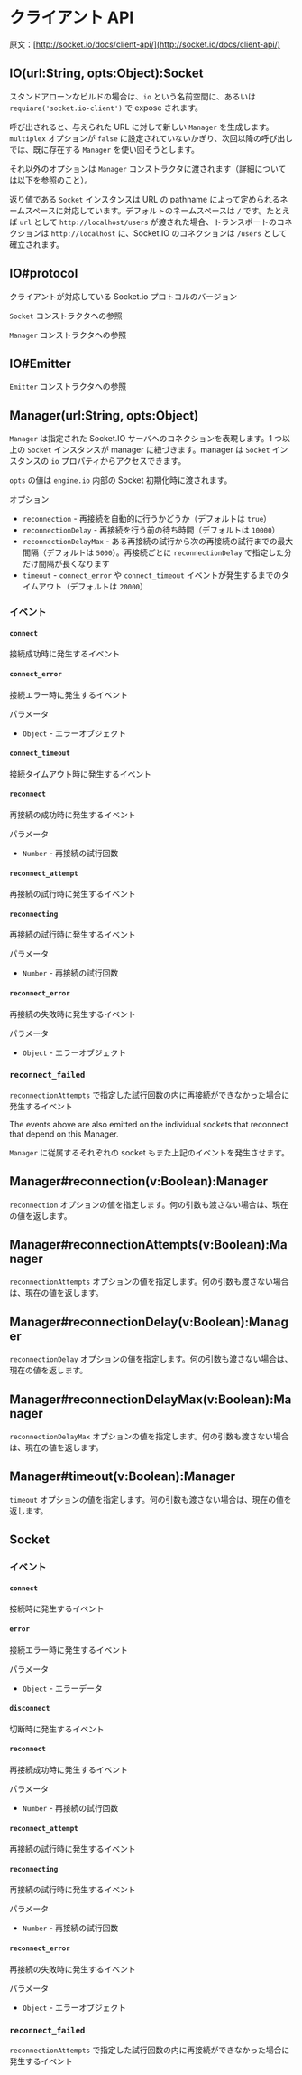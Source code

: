 # クライアント API

<!--# Client API-->

原文：[http://socket.io/docs/client-api/](http://socket.io/docs/client-api/)

<!--## IO(url:String, opts:Object):Socket-->

## IO(url:String, opts:Object):Socket

<!--
Exposed as the io namespace in the standalone build, or the result
of calling require('socket.io-client').
-->

スタンドアローンなビルドの場合は、`io` という名前空間に、あるいは `requiare('socket.io-client')` で expose されます。

<!--
When called, it creates a new Manager for the given URL, and attempts
to reuse an existing Manager for subsequent calls, unless the
multiplex option is passed with false.
-->

呼び出されると、与えられた URL に対して新しい `Manager` を生成します。`multiplex` オプションが `false` に設定されていないかぎり、次回以降の呼び出しでは、既に存在する `Manager` を使い回そうとします。

<!--
The rest of the options are passed to the Manager constructor (see below
for details).
-->

それ以外のオプションは `Manager` コンストラクタに渡されます（詳細については以下を参照のこと）。

<!--
A Socket instance is returned for the namespace specified by the
pathname in the URL, defaulting to /. For example, if the url is
http://localhost/users, a transport connection will be established to
http://localhost and a Socket.IO connection will be established to
/users.
-->

返り値である `Socket` インスタンスは URL の pathname によって定められるネームスペースに対応しています。デフォルトのネームスペースは `/` です。たとえば `url` として `http://localhost/users` が渡された場合、トランスポートのコネクションは `http://localhost` に、Socket.IO のコネクションは `/users` として確立されます。

<!-- ## IO#protocol-->

## IO#protocol

<!--
Socket.io protocol revision number this client works with.
-->

クライアントが対応している Socket.io プロトコルのバージョン

<!--## IO#Socket-->

<!--
Reference to the Socket constructor.
-->

`Socket` コンストラクタへの参照

<!--#IO#Manager-->

<!--
Reference to the Manager constructor.
-->

`Manager` コンストラクタへの参照

<!--## IO#Emitter-->

## IO#Emitter

<!--
Reference to the Emitter constructor.
-->

`Emitter` コンストラクタへの参照

<!--## Manager(url:String, opts:Object)-->

## Manager(url:String, opts:Object)

<!--
A Manager represents a connection to a given Socket.IO server. One or
more Socket instances are associated with the manager. The manager
can be accessed through the io property of each Socket instance.
-->

`Manager` は指定された Socket.IO サーバへのコネクションを表現します。1 つ以上の `Socket` インスタンスが manager に紐づきます。manager は `Socket` インスタンスの `io` プロパティからアクセスできます。

<!--
The opts are also passed to engine.io upon initialization of the
underlying Socket.
-->

`opts` の値は `engine.io` 内部の Socket 初期化時に渡されます。

<!--
Options:
-->

オプション

<!--
- reconnection whether to reconnect automatically (true)
- reconnectionDelay how long to wait before attempting a new
reconnection (1000)
- reconnectionDelayMax maximum amount of time to wait between
reconnections (5000). Each attempt increases the reconnection by
the amount specified by reconnectionDelay.
- timeout connection timeout before a connect_error
and connect_timeout events are emitted (20000)
-->

- `reconnection` - 再接続を自動的に行うかどうか（デフォルトは `true`）
- `reconnectionDelay` - 再接続を行う前の待ち時間（デフォルトは `10000`）
- `reconnectionDelayMax` - ある再接続の試行から次の再接続の試行までの最大間隔（デフォルトは `5000`）。再接続ごとに `reconnectionDelay` で指定した分だけ間隔が長くなります
- `timeout` - `connect_error` や `connect_timeout` イベントが発生するまでのタイムアウト（デフォルトは `20000`）

<!--### Events-->

### イベント

<!--
connect. Fired upon a successful connection.
connect_error. Fired upon a connection error.
Parameters:
Object error object
connect_timeout. Fired upon a connection timeout.
reconnect. Fired upon a successful reconnection.
Parameters:
Number reconnection attempt number
reconnect_attempt. Fired upon an attempt to reconnect.
reconnecting. Fired upon an attempt to reconnect.
Parameters:
Number reconnection attempt number
reconnect_error. Fired upon a reconnection attempt error.
Parameters:
Object error object
reconnect_failed. Fired when couldn’t reconnect within reconnectionAttempts
The events above are also emitted on the individual sockets that
reconnect that depend on this Manager.
-->

#### `connect`

接続成功時に発生するイベント

#### `connect_error`

接続エラー時に発生するイベント

パラメータ

- `Object` - エラーオブジェクト

#### `connect_timeout`

接続タイムアウト時に発生するイベント

#### `reconnect`

再接続の成功時に発生するイベント

パラメータ

- `Number` - 再接続の試行回数

#### `reconnect_attempt`

再接続の試行時に発生するイベント

#### `reconnecting`

再接続の試行時に発生するイベント

パラメータ

- `Number` - 再接続の試行回数

#### `reconnect_error`

再接続の失敗時に発生するイベント

パラメータ

- `Object` - エラーオブジェクト

### `reconnect_failed`

`reconnectionAttempts` で指定した試行回数の内に再接続ができなかった場合に発生するイベント

The events above are also emitted on the individual sockets that
reconnect that depend on this Manager.

`Manager` に従属するそれぞれの socket もまた上記のイベントを発生させます。

<!--## Manager#reconnection(v:Boolean):Manager-->

## Manager#reconnection(v:Boolean):Manager

<!--
Sets the reconnection option, or returns it if no parameters
are passed.
-->

`reconnection` オプションの値を指定します。何の引数も渡さない場合は、現在の値を返します。

<!--## Manager#reconnectionAttempts(v:Boolean):Manager-->

## Manager#reconnectionAttempts(v:Boolean):Manager

<!--
Sets the reconnectionAttempts option, or returns it if no parameters
are passed.
-->

`reconnectionAttempts` オプションの値を指定します。何の引数も渡さない場合は、現在の値を返します。

<!--## Manager#reconnectionDelay(v:Boolean):Manager-->

## Manager#reconnectionDelay(v:Boolean):Manager

<!--
Sets the reconectionDelay option, or returns it if no parameters
are passed.
-->

`reconnectionDelay` オプションの値を指定します。何の引数も渡さない場合は、現在の値を返します。

<!--## Manager#reconnectionDelayMax(v:Boolean):Manager-->

## Manager#reconnectionDelayMax(v:Boolean):Manager

<!--
Sets the reconectionDelayMax option, or returns it if no parameters
are passed.
-->

`reconnectionDelayMax` オプションの値を指定します。何の引数も渡さない場合は、現在の値を返します。

<!--## Manager#timeout(v:Boolean):Manager-->

## Manager#timeout(v:Boolean):Manager

<!--
Sets the timeout option, or returns it if no parameters
are passed.
-->

`timeout` オプションの値を指定します。何の引数も渡さない場合は、現在の値を返します。

<!--## Socket-->

## Socket

<!--### Events-->

### イベント

<!--
connect. Fired upon connecting.
error. Fired upon a connection error
Parameters:
Object error data
disconnect. Fired upon a disconnection.
reconnect. Fired upon a successful reconnection.
Parameters:
Number reconnection attempt number
reconnect_attempt. Fired upon an attempt to reconnect.
reconnecting. Fired upon an attempt to reconnect.
Parameters:
Number reconnection attempt number
reconnect_error. Fired upon a reconnection attempt error.
Parameters:
Object error object
reconnect_failed. Fired when couldn’t reconnect within reconnectionAttempts
-->

#### `connect`

接続時に発生するイベント

#### `error`

接続エラー時に発生するイベント

パラメータ

- `Object` - エラーデータ

#### `disconnect`

切断時に発生するイベント

#### `reconnect`

再接続成功時に発生するイベント

パラメータ

- `Number` - 再接続の試行回数

#### `reconnect_attempt`

再接続の試行時に発生するイベント

#### `reconnecting`

再接続の試行時に発生するイベント

パラメータ

- `Number` - 再接続の試行回数

#### `reconnect_error`

再接続の失敗時に発生するイベント

パラメータ

- `Object` - エラーオブジェクト

### `reconnect_failed`

`reconnectionAttempts` で指定した試行回数の内に再接続ができなかった場合に発生するイベント
